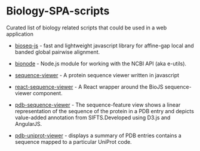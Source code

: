 # Biology-SPA-scripts
Curated list of biology related scripts that could be used in a web application


- [bioseq-js](https://github.com/lh3/bioseq-js) - fast and lightweight javascript library for affine-gap local and banded global pairwise alignment. 

- [bionode](https://github.com/bionode/bionode-ncbi) - Node.js module for working with the NCBI API (aka e-utils).

- [sequence-viewer](https://github.com/calipho-sib/sequence-viewer) -  A protein sequence viewer written in javascript

- [react-sequence-viewer](https://github.com/FlyBase/react-sequence-viewer) - A React wrapper around the BioJS sequence-viewer component.

- [pdb-sequence-viewer](https://github.com/FlyBase/react-sequence-viewer) - The sequence-feature view shows a linear representation of the sequence of the protein in a PDB entry and depicts value-added annotation from SIFTS.Developed using D3.js and AngularJS.

- [pdb-uniprot-viewer](https://github.com/mandarsd/pdb-uniprot-viewer) -  displays a summary of PDB entries contains a sequence mapped to a particular UniProt code. 

